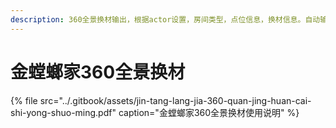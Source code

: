 ```yaml
---
description: 360全景换材输出，根据actor设置，房间类型，点位信息，换材信息。自动输出全景切图。
---
```


# 金螳螂家360全景换材

{% file src="../.gitbook/assets/jin-tang-lang-jia-360-quan-jing-huan-cai-shi-yong-shuo-ming.pdf" caption="金螳螂家360全景换材使用说明" %}

